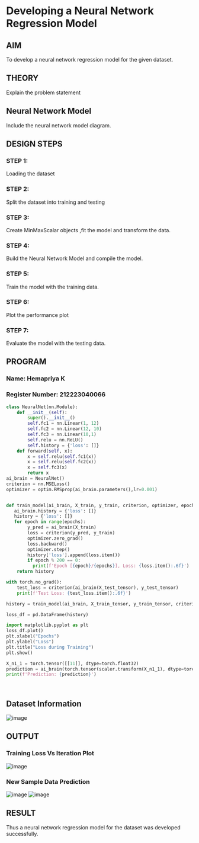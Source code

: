 # Developing a Neural Network Regression Model

## AIM

To develop a neural network regression model for the given dataset.

## THEORY

Explain the problem statement

## Neural Network Model

Include the neural network model diagram.

## DESIGN STEPS

### STEP 1:

Loading the dataset

### STEP 2:

Split the dataset into training and testing

### STEP 3:

Create MinMaxScalar objects ,fit the model and transform the data.

### STEP 4:

Build the Neural Network Model and compile the model.

### STEP 5:

Train the model with the training data.

### STEP 6:

Plot the performance plot

### STEP 7:

Evaluate the model with the testing data.

## PROGRAM
### Name: Hemapriya K
### Register Number: 212223040066
```python
class NeuralNet(nn.Module):
    def __init__(self):
        super().__init__()
        self.fc1 = nn.Linear(1, 12)
        self.fc2 = nn.Linear(12, 10)
        self.fc3 = nn.Linear(10,1)
        self.relu = nn.ReLU()
        self.history = {'loss': []}
    def forward(self, x):
        x = self.relu(self.fc1(x))
        x = self.relu(self.fc2(x))
        x = self.fc3(x)
        return x
ai_brain = NeuralNet()
criterion = nn.MSELoss()
optimizer = optim.RMSprop(ai_brain.parameters(),lr=0.001)


def train_model(ai_brain, X_train, y_train, criterion, optimizer, epochs=2000):
   ai_brain.history = {'loss': []}
   history = {'loss': []}
   for epoch in range(epochs):
        y_pred = ai_brain(X_train)
        loss = criterion(y_pred, y_train)
        optimizer.zero_grad()
        loss.backward()
        optimizer.step()
        history['loss'].append(loss.item())
        if epoch % 200 == 0:
          print(f'Epoch [{epoch}/{epochs}], Loss: {loss.item():.6f}')
    return history

with torch.no_grad():
    test_loss = criterion(ai_brain(X_test_tensor), y_test_tensor)
    print(f'Test Loss: {test_loss.item():.6f}')

history = train_model(ai_brain, X_train_tensor, y_train_tensor, criterion, optimizer)

loss_df = pd.DataFrame(history)

import matplotlib.pyplot as plt
loss_df.plot()
plt.xlabel("Epochs")
plt.ylabel("Loss")
plt.title("Loss during Training")
plt.show()

X_n1_1 = torch.tensor([[11]], dtype=torch.float32)
prediction = ai_brain(torch.tensor(scaler.transform(X_n1_1), dtype=torch.float32)).item()
print(f'Prediction: {prediction}')
    



```
## Dataset Information

![image](https://github.com/user-attachments/assets/2434f472-a030-46b7-81e8-7bcb23c91eef)


## OUTPUT

### Training Loss Vs Iteration Plot
![image](https://github.com/user-attachments/assets/2f1ac6eb-ba83-4935-994b-0f2f3a03f0b3)


### New Sample Data Prediction
![image](https://github.com/user-attachments/assets/7c569656-580f-410c-8ead-fe5309637542)
![image](https://github.com/user-attachments/assets/0591a1e3-c090-4f35-98d0-b2bf63092b55)



## RESULT
Thus a neural network regression model for the dataset was developed successfully.
